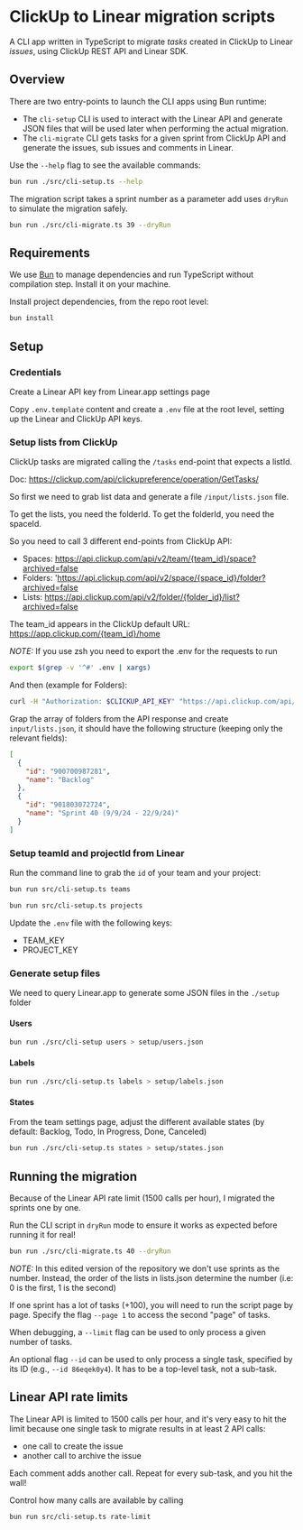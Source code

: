 # ClickUp to Linear migration scripts

A CLI app written in TypeScript to migrate _tasks_ created in ClickUp to Linear _issues_, using ClickUp REST API and Linear SDK.

## Overview

There are two entry-points to launch the CLI apps using Bun runtime:

- The `cli-setup` CLI is used to interact with the Linear API and generate JSON files that will be used later when performing the actual migration.
- The `cli-migrate` CLI gets tasks for a given sprint from ClickUp API and generate the issues, sub issues and comments in Linear.

Use the `--help` flag to see the available commands:

```sh
bun run ./src/cli-setup.ts --help
```

The migration script takes a sprint number as a parameter add uses `dryRun` to simulate the migration safely.

```sh
bun run ./src/cli-migrate.ts 39 --dryRun
```

## Requirements

We use [Bun](https://bun.sh) to manage dependencies and run TypeScript without compilation step. Install it on your machine.

Install project dependencies, from the repo root level:

```bash
bun install
```

## Setup

### Credentials

Create a Linear API key from Linear.app settings page

Copy `.env.template` content and create a `.env` file at the root level, setting up the Linear and ClickUp API keys.

### Setup lists from ClickUp

ClickUp tasks are migrated calling the `/tasks` end-point that expects a listId.

Doc: https://clickup.com/api/clickupreference/operation/GetTasks/

So first we need to grab list data and generate a file `/input/lists.json` file.

To get the lists, you need the folderId. To get the folderId, you need the spaceId.

So you need to call 3 different end-points from ClickUp API:

- Spaces: https://api.clickup.com/api/v2/team/{team_id}/space?archived=false
- Folders: 'https://api.clickup.com/api/v2/space/{space_id}/folder?archived=false
- Lists: https://api.clickup.com/api/v2/folder/{folder_id}/list?archived=false

The team_id appears in the ClickUp default URL: https://app.clickup.com/{team_id}/home

_NOTE:_
If you use zsh you need to export the .env for the requests to run

```bash
export $(grep -v '^#' .env | xargs)
```

And then (example for Folders):

```bash
curl -H "Authorization: $CLICKUP_API_KEY" "https://api.clickup.com/api/v2/space/{space_id}/folder?archived=false"
```

Grap the array of folders from the API response and create `input/lists.json`, it should have the following structure (keeping only the relevant fields):

```json
[
  {
    "id": "900700987281",
    "name": "Backlog"
  },
  {
    "id": "901803072724",
    "name": "Sprint 40 (9/9/24 - 22/9/24)"
  }
]
```

### Setup teamId and projectId from Linear

Run the command line to grab the `id` of your team and your project:

```sh
bun run src/cli-setup.ts teams
```

```sh
bun run src/cli-setup.ts projects
```

Update the `.env` file with the following keys:

- TEAM_KEY
- PROJECT_KEY

### Generate setup files

We need to query Linear.app to generate some JSON files in the `./setup` folder

#### Users

```sh
bun run ./src/cli-setup users > setup/users.json
```

#### Labels

```sh
bun run ./src/cli-setup.ts labels > setup/labels.json
```

#### States

From the team settings page, adjust the different available states (by default: Backlog, Todo, In Progress, Done, Canceled)

```sh
bun run ./src/cli-setup.ts states > setup/states.json
```

## Running the migration

Because of the Linear API rate limit (1500 calls per hour), I migrated the sprints one by one.

Run the CLI script in `dryRun` mode to ensure it works as expected before running it for real!

```sh
bun run ./src/cli-migrate.ts 40 --dryRun
```

_NOTE:_
In this edited version of the repository we don't use sprints as the number.
Instead, the order of the lists in lists.json determine the number (i.e: 0 is the first, 1 is the second)

If one sprint has a lot of tasks (+100), you will need to run the script page by page. Specify the flag `--page 1` to access the second "page" of tasks.

When debugging, a `--limit` flag can be used to only process a given number of tasks.

An optional flag `--id` can be used to only process a single task, specified by its ID (e.g., `--id 86eqek0y4`). It has to be a top-level task, not a sub-task.

## Linear API rate limits

The Linear API is limited to 1500 calls per hour, and it's very easy to hit the limit because one single task to migrate results in at least 2 API calls:

- one call to create the issue
- another call to archive the issue

Each comment adds another call.
Repeat for every sub-task, and you hit the wall!

Control how many calls are available by calling

```sh
bun run src/cli-setup.ts rate-limit
```
